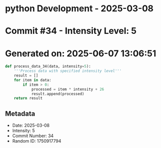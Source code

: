﻿# python Development - 2025-03-08
# Commit #34 - Intensity Level: 5
# Generated on: 2025-06-07 13:06:51
```python
def process_data_34(data, intensity=5):
    '''Process data with specified intensity level'''
    result = []
    for item in data:
        if item > 0:
            processed = item * intensity + 26
            result.append(processed)
    return result
```
## Metadata
- Date: 2025-03-08
- Intensity: 5
- Commit Number: 34
- Random ID: 1750917794
